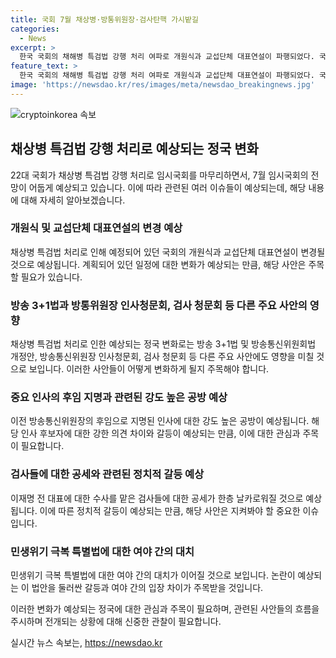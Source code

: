 ```yaml
---
title: 국회 7월 채상병·방통위원장·검사탄핵 가시밭길
categories:
  - News
excerpt: >
  한국 국회의 채해병 특검법 강행 처리 여파로 개원식과 교섭단체 대표연설이 파행되었다. 국민의힘과 민주당 간의 갈등이 심화되며, 7월 임시국회에서 논란이 예상된다. 특히, 채특법 처리를 두고 당론이 갈리며 재표결이 예상되고, 방송 3+1법과 방통위원장 인선 등 또 다른 갈등 요소도 등장했다. 이에 대한 국회의 동향과 정계의 갈등 상황이 예상된다.
feature_text: >
  한국 국회의 채해병 특검법 강행 처리 여파로 개원식과 교섭단체 대표연설이 파행되었다. 국민의힘과 민주당 간의 갈등이 심화되며, 7월 임시국회에서 논란이 예상된다. 특히, 채특법 처리를 두고 당론이 갈리며 재표결이 예상되고, 방송 3+1법과 방통위원장 인선 등 또 다른 갈등 요소도 등장했다. 이에 대한 국회의 동향과 정계의 갈등 상황이 예상된다.
image: 'https://newsdao.kr/res/images/meta/newsdao_breakingnews.jpg'
---
```


<p><img src="https://newsdao.kr/res/images/meta/newsdao_breakingnews.jpg" alt="cryptoinkorea 속보" /></p>

<h2 data-ke-size="size26">채상병 특검법 강행 처리로 예상되는 정국 변화</h2>

<p data-ke-size="size16">22대 국회가 채상병 특검법 강행 처리로 임시국회를 마무리하면서, 7월 임시국회의 전망이 어둡게 예상되고 있습니다. 이에 따라 관련된 여러 이슈들이 예상되는데, 해당 내용에 대해 자세히 알아보겠습니다.</p>

<h3>개원식 및 교섭단체 대표연설의 변경 예상</h3>

<p data-ke-size="size16">채상병 특검법 처리로 인해 예정되어 있던 국회의 개원식과 교섭단체 대표연설이 변경될 것으로 예상됩니다. 계획되어 있던 일정에 대한 변화가 예상되는 만큼, 해당 사안은 주목할 필요가 있습니다.</p>

<h3>방송 3+1법과 방통위원장 인사청문회, 검사 청문회 등 다른 주요 사안의 영향</h3>

<p data-ke-size="size16">채상병 특검법 처리로 인한 예상되는 정국 변화로는 방송 3+1법 및 방송통신위원회법 개정안, 방송통신위원장 인사청문회, 검사 청문회 등 다른 주요 사안에도 영향을 미칠 것으로 보입니다. 이러한 사안들이 어떻게 변화하게 될지 주목해야 합니다.</p>

<h3>중요 인사의 후임 지명과 관련된 강도 높은 공방 예상</h3>

<p data-ke-size="size16">이전 방송통신위원장의 후임으로 지명된 인사에 대한 강도 높은 공방이 예상됩니다. 해당 인사 후보자에 대한 강한 의견 차이와 갈등이 예상되는 만큼, 이에 대한 관심과 주목이 필요합니다.</p>

<h3>검사들에 대한 공세와 관련된 정치적 갈등 예상</h3>

<p data-ke-size="size16">이재명 전 대표에 대한 수사를 맡은 검사들에 대한 공세가 한층 날카로워질 것으로 예상됩니다. 이에 따른 정치적 갈등이 예상되는 만큼, 해당 사안은 지켜봐야 할 중요한 이슈입니다.</p>

<h3>민생위기 극복 특별법에 대한 여야 간의 대치</h3>

<p data-ke-size="size16">민생위기 극복 특별법에 대한 여야 간의 대치가 이어질 것으로 보입니다. 논란이 예상되는 이 법안을 둘러싼 갈등과 여야 간의 입장 차이가 주목받을 것입니다.</p>

<p data-ke-size="size16">이러한 변화가 예상되는 정국에 대한 관심과 주목이 필요하며, 관련된 사안들의 흐름을 주시하며 전개되는 상황에 대해 신중한 관찰이 필요합니다.</p>
실시간 뉴스 속보는, <a href="https://newsdao.kr" rel="dofollow">https://newsdao.kr</a>


